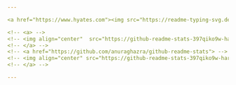 ```yaml
---

<a href="https://www.hyates.com"><img src="https://readme-typing-svg.demolab.com?font=Fira+Code&size=20&duration=1000&color=66b2ff&multiline=true&repeat=false&random=false&width=435&height=110&lines=I'm+Harry;Frontend+Developer;Focused+on+learning+JS%2C+TS+%26+React;Portfolio%3A+hyates.com" alt="Typing SVG" /></a>

<!-- <a> -->
<!-- <img align="center"  src="https://github-readme-stats-397qiko9w-harry-yates.vercel.app/api?username=Harry-Yates&show_icons=true&count_private=true&theme=transparent&title_color=601eff&text_color=601eff&icon_color=601eff&hide_border=true&border_color=faf3f1" width="500" height="auto"/>  -->
<!-- </a> -->
<!-- <a href="https://github.com/anuraghazra/github-readme-stats"> -->
<!-- <img align="center" src="https://github-readme-stats-397qiko9w-harry-yates.vercel.app/api/top-langs/?username=Harry-Yates&layout=compact/&theme=transparent&title_color=601eff&text_color=601eff&icon_color=601eff&hide_border=true&border_color=faf3f1" width="241" height="auto"/> -->
<!-- </a> -->

---
```



